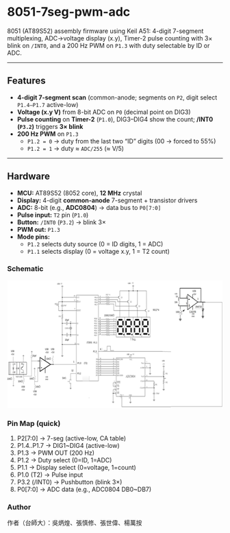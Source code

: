 # 8051-7seg-pwm-adc

8051 (AT89S52) assembly firmware using Keil A51: 4-digit 7-segment multiplexing, ADC→voltage display (x.y), Timer-2 pulse counting with 3× blink on `/INT0`, and a 200 Hz PWM on `P1.3` with duty selectable by ID or ADC.

---

## Features
- **4-digit 7-segment scan** (common-anode; segments on `P2`, digit select `P1.4–P1.7` active-low)
- **Voltage (x.y V)** from 8-bit ADC on `P0` (decimal point on DIG3)
- **Pulse counting** on **Timer-2** (`P1.0`), DIG3–DIG4 show the count; **/INT0 (`P3.2`)** triggers **3× blink**
- **200 Hz PWM** on `P1.3`  
  - `P1.2 = 0` → duty from the last two “ID” digits (00 → forced to 55%)  
  - `P1.2 = 1` → duty ≈ `ADC/255` (≈ V/5)

---

## Hardware
- **MCU:** AT89S52 (8052 core), **12 MHz** crystal  
- **Display:** 4-digit **common-anode** 7-segment + transistor drivers  
- **ADC:** 8-bit (e.g., **ADC0804**) → data bus to `P0[7:0]`  
- **Pulse input:** `T2` pin (`P1.0`)  
- **Button:** `/INT0` (`P3.2`) → blink 3×  
- **PWM out:** `P1.3`  
- **Mode pins:**  
  - `P1.2` selects duty source (0 = ID digits, 1 = ADC)  
  - `P1.1` selects display (0 = voltage x.y, 1 = T2 count)

### Schematic
![Circuit](media/circuit.png)

### Pin Map (quick)
1. P2[7:0] -> 7-seg (active-low, CA table)
2. P1.4..P1.7 -> DIG1~DIG4 (active-low)
3. P1.3 -> PWM OUT (200 Hz)
4. P1.2 -> Duty select (0=ID, 1=ADC)
5. P1.1 -> Display select (0=voltage, 1=count)
6. P1.0 (T2) -> Pulse input
7. P3.2 (/INT0) -> Pushbutton (blink 3×)
8. P0[7:0] -> ADC data (e.g., ADC0804 DB0~DB7)

### Author
作者（台師大）：吳炳煌、張慎修、張世偉、楊萬按
